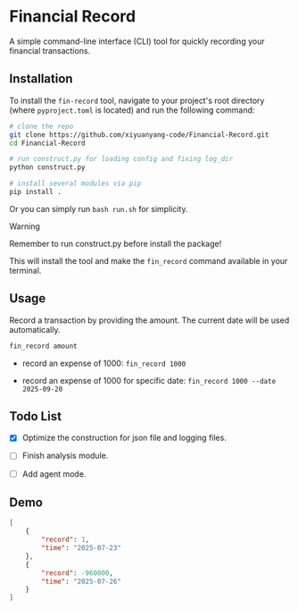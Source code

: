 # Financial Record

A simple command-line interface (CLI) tool for quickly recording your financial transactions.

## Installation

To install the `fin-record` tool, navigate to your project's root directory (where `pyproject.toml` is located) and run the following command:

```bash
# clone the repo
git clone https://github.com/xiyuanyang-code/Financial-Record.git
cd Financial-Record

# run construct.py for loading config and fixing log_dir
python construct.py

# install several modules via pip
pip install .
```

Or you can simply run `bash run.sh` for simplicity.

> [!WARNING]
> Remember to run construct.py before install the package!

This will install the tool and make the `fin_record` command available in your terminal.


## Usage

Record a transaction by providing the amount. The current date will be used automatically.

```bash
fin_record amount
```

- record an expense of 1000: `fin_record 1000`

- record an expense of 1000 for specific date: `fin_record 1000 --date 2025-09-20`


## Todo List

- [x] Optimize the construction for json file and logging files.

- [ ] Finish analysis module.

- [ ] Add agent mode.

## Demo

```json
[
    {
        "record": 1,
        "time": "2025-07-23"
    },
    {
        "record": -960000,
        "time": "2025-07-26"
    }
]
```